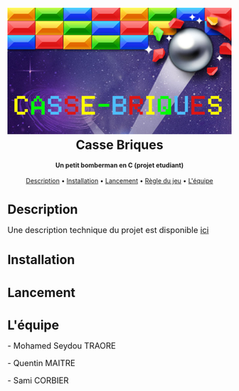 <h1 align="center">
  <br>
  <a href="https://github.com/Silverliee/casse-brique-c/"><img src="https://github.com/Silverliee/casse-brique-c/blob/main/Image/casseBriqueImg.jpg" alt="casseBrique"></a>
  <br>
  Casse Briques
  <br>
</h1>

<h4 align="center">Un petit bomberman en C (projet etudiant)</h4>

<p align="center">
  <a href="#description">Description</a>
  •
  <a href="#installation">Installation</a>
  •
  <a href="#lancement">Lancement</a>
  •
  <a href="#regleDuJeu">Règle du jeu</a>
  •
  <a href="#equipe">L'équipe</a>
</p>

# Description
 <p style="font-size: large">Une description technique du projet est disponible <a href="https://pickled-hovercraft-9a7.notion.site/Projet-Casse-brique-C-fdbc35db86034f80af93acb88d15af30"> ici </a></p>

# Installation

# Lancement

# L'équipe
<p style="font-size: large"> -  Mohamed Seydou TRAORE</p>
<p style="font-size: large"> -  Quentin MAITRE</p>
<p style="font-size: large"> - Sami CORBIER</p>